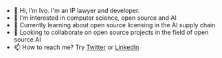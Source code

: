 - 👋 Hi, I’m Ivo. I'm an IP lawyer and developer.
- 👀 I'm interested in computer science, open source and AI
- 🌱 Currently learning about open source licensing in the AI supply chain
- 💞️ Looking to collaborate on open source projects in the field of open source AI
- 📫 How to reach me? Try [Twitter](https://www.twitter.com/ieemanuilov) or [LinkedIn](https://www.linkedin.com/in/ivoemanuilov/) 

<!---
iemanuilov/iemanuilov is a ✨ special ✨ repository because its `README.md` (this file) appears on your GitHub profile.
You can click the Preview link to take a look at your changes.
--->

